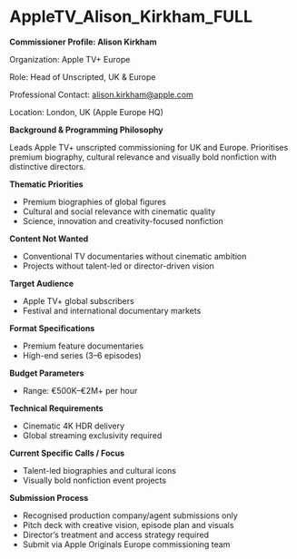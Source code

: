 # AppleTV_Alison_Kirkham_FULL

**Commissioner Profile: Alison Kirkham**

Organization: Apple TV+ Europe

Role: Head of Unscripted, UK & Europe

Professional Contact: alison.kirkham@apple.com

Location: London, UK (Apple Europe HQ)

**Background & Programming Philosophy**

Leads Apple TV+ unscripted commissioning for UK and Europe. Prioritises premium biography, cultural relevance and visually bold nonfiction with distinctive directors.

**Thematic Priorities**

- Premium biographies of global figures
- Cultural and social relevance with cinematic quality
- Science, innovation and creativity-focused nonfiction

**Content Not Wanted**

- Conventional TV documentaries without cinematic ambition
- Projects without talent-led or director-driven vision

**Target Audience**

- Apple TV+ global subscribers
- Festival and international documentary markets

**Format Specifications**

- Premium feature documentaries
- High-end series (3–6 episodes)

**Budget Parameters**

- Range: €500K–€2M+ per hour

**Technical Requirements**

- Cinematic 4K HDR delivery
- Global streaming exclusivity required

**Current Specific Calls / Focus**

- Talent-led biographies and cultural icons
- Visually bold nonfiction event projects

**Submission Process**

- Recognised production company/agent submissions only
- Pitch deck with creative vision, episode plan and visuals
- Director’s treatment and access strategy required
- Submit via Apple Originals Europe commissioning team